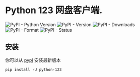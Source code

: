 # Python 123 网盘客户端.

![PyPI - Python Version](https://img.shields.io/pypi/pyversions/python-123)
![PyPI - Version](https://img.shields.io/pypi/v/python-123)
![PyPI - Downloads](https://img.shields.io/pypi/dm/python-123)
![PyPI - Format](https://img.shields.io/pypi/format/python-123)
![PyPI - Status](https://img.shields.io/pypi/status/python-123)

## 安装

你可以从 [pypi](https://pypi.org/project/python-123/) 安装最新版本

```console
pip install -U python-123
```
